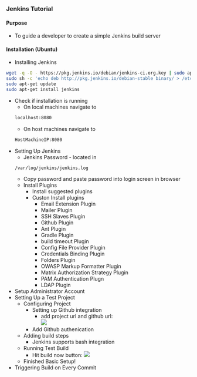 ### Jenkins Tutorial 
#### Purpose
- To guide a developer to create a simple Jenkins build server   
#### Installation (Ubuntu)
- Installing Jenkins 
```bash  
wget -q -O - https://pkg.jenkins.io/debian/jenkins-ci.org.key | sudo apt-key add -
sudo sh -c 'echo deb http://pkg.jenkins.io/debian-stable binary/ > /etc/apt/sources.list.d/jenkins.list'
sudo apt-get update
sudo apt-get install jenkins
```   
- Check if installation is running  
	- On local machines navigate to 
	```bash 
	localhost:8080 
	``` 
	- On host machines navigate to 
	```bash 
	HostMachineIP:8080	
	```
- Setting Up Jenkins 
	- Jenkins Password - located in 
	```
	/var/log/jenkins/jenkins.log
	```
	- Copy password and paste password into login screen in browser  
	- Install Plugins 
		- Install suggested plugins  
		- Custon Install plugins 
			- Email Extension Plugin
			- Mailer Plugin 
			- SSH Slaves Plugin 
			- Github Plugin 
			- Ant Plugin 
			- Gradle Plugin 
			- build timeout Plugin 
			- Config File Provider Plugin 
			- Credentials Binding Plugin 
			- Folders Plugin 
			- OWASP Markup Formatter Plugin 
			- Matrix Authorization Strategy Plugin 
			- PAM Authentication Plugn 
			- LDAP Plugin 
- Setup Administrator Account 
- Setting Up a Test Project 		
	- Configuring Project 
		- Setting up Github integration 
			- add project url and github url:  
			![](/home/nextdroid/develop/jenkins/ContinuousIntegrationTestRepo/githubIntegration.jpeg)
		- Add Github authenication 
	- Adding build steps 
		- Jenkins supports bash integration 
	- Running Test Build 
		- Hit build now button: ![](/home/nextdroid/develop/jenkins/ContinuousIntegrationTestRepo/buildnow.png)
	- Finished Basic Setup! 
- Triggering Build on Every Commit 
	
	
	

